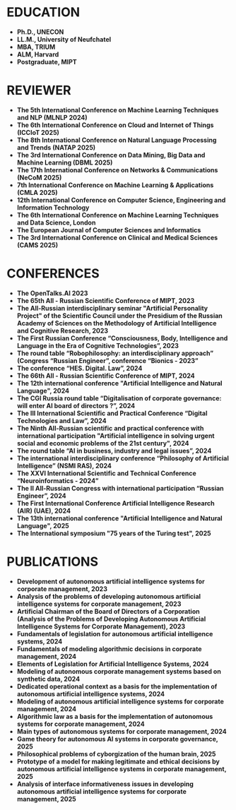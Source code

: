 # EDUCATION

* **Ph.D., UNECON**
* **LL.M., University of Neufchatel**
* **MBA, TRIUM**
* **ALM, Harvard**
* **Postgraduate, MIPT**

# REVIEWER
* **The 5th International Conference on Machine Learning Techniques and NLP (MLNLP 2024)**
* **The 6th International Conference on Cloud and Internet of Things (ICCIoT 2025)**
* **The 8th International Conference on Natural Language Processing and Trends (NATAP 2025)**
* **The 3rd International Conference on Data Mining, Big Data and Machine Learning (DBML 2025)**
* **The 17th International Conference on Networks & Communications (NeCoM 2025)**
* **7th International Conference on Machine Learning & Applications (CMLA 2025)**
* **12th International Conference on Computer Science, Engineering and Information Technology**
* **The 6th International Conference on Machine Learning Techniques and Data Science, London**
* **The European Journal of Computer Sciences and Informatics**
* **The 3rd International Conference on Clinical and Medical Sciences (CAMS 2025)**

# CONFERENCES

* **The OpenTalks.AI 2023**
* **The 65th All - Russian Scientific Conference of MIPT, 2023**
* **The All-Russian interdisciplinary seminar "Artificial Personality Project" of the Scientific Council under the Presidium of the Russian Academy of Sciences on the Methodology of Artificial Intelligence and Cognitive Research, 2023**
* **The First Russian Conference “Consciousness, Body, Intelligence and Language in the Era of Cognitive Technologies”, 2023**
* **The round table “Robophilosophy: an interdisciplinary approach” (Congress “Russian Engineer”, conference “Bionics - 2023”**
* **The conference “HES. Digital. Law”, 2024**
* **The 66th All - Russian Scientific Conference of MIPT, 2024**
* **The 12th international conference "Artificial Intelligence and Natural Language", 2024**
* **The CGI Russia round table “Digitalisation of corporate governance: will enter AI board of directors ?”, 2024**
* **The III International Scientific and Practical Conference “Digital Technologies and Law”, 2024**
* **The Ninth All-Russian scientific and practical conference with international participation "Artificial intelligence in solving urgent social and economic problems of the 21st century", 2024**
* **The round table “AI in business, industry and legal issues”, 2024**
* **The international interdisciplinary conference “Philosophy of Artificial Intelligence” (NSMI RAS), 2024**
* **The XXVI International Scientific and Technical Conference “Neuroinformatics - 2024”**
* **The II All-Russian Congress with international participation “Russian Engineer”, 2024**
* **The First International Conference Artificial Intelligence Research (AIR) (UAE), 2024**
* **The 13th international conference "Artificial Intelligence and Natural Language", 2025**
* **The International symposium "75 years of the Turing test", 2025**

# PUBLICATIONS
* **Development of autonomous artificial intelligence systems for corporate management, 2023**
* **Analysis of the problems of developing autonomous artificial intelligence systems for corporate management, 2023**
* **Artificial Chairman of the Board of Directors of a Corporation (Analysis of the Problems of Developing Autonomous Artificial Intelligence Systems for Corporate Management), 2023**
* **Fundamentals of legislation for autonomous artificial intelligence systems, 2024**
* **Fundamentals of modeling algorithmic decisions in corporate management, 2024**
* **Elements of Legislation for Artificial Intelligence Systems, 2024**
* **Modeling of autonomous corporate management systems based on synthetic data, 2024**
* **Dedicated operational context as a basis for the implementation of autonomous artificial intelligence systems, 2024**
* **Modeling of autonomous artificial intelligence systems for corporate management, 2024**
* **Algorithmic law as a basis for the implementation of autonomous systems for corporate management, 2024**
* **Main types of autonomous systems for corporate management, 2024** 
* **Game theory for autonomous AI systems in corporate governance, 2025**
* **Philosophical problems of cyborgization of the human brain, 2025**
* **Prototype of a model for making legitimate and ethical decisions by autonomous artificial intelligence systems in corporate management, 2025**
* **Analysis of interface informativeness issues in developing autonomous artificial intelligence systems for corporate management, 2025**

